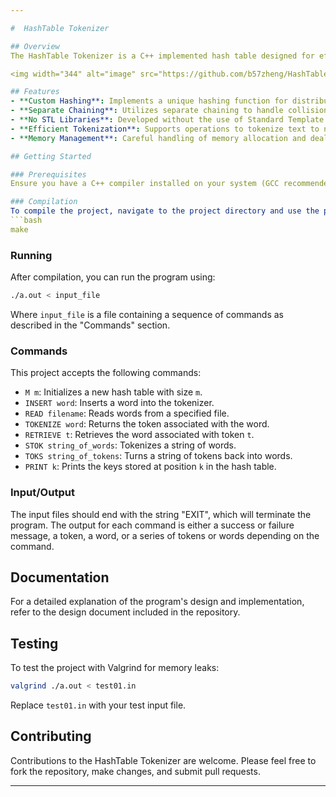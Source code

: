```yaml
---

#  HashTable Tokenizer

## Overview
The HashTable Tokenizer is a C++ implemented hash table designed for efficient tokenization. This project provides a solution to convert text into numeric tokens and vice versa, facilitating the intermediate processing of large language modele. The implementation uses a custom hash function with separate chaining to resolve collisions, optimized for quick retrieval and insertion of token-word pairs.

<img width="344" alt="image" src="https://github.com/b57zheng/HashTable_Tokenizer/assets/98293562/47c0bede-02c5-49cf-b188-837b346dcc2d">

## Features
- **Custom Hashing**: Implements a unique hashing function for distributing words efficiently across the hash table.
- **Separate Chaining**: Utilizes separate chaining to handle collisions, ensuring fast access even with hash conflicts.
- **No STL Libraries**: Developed without the use of Standard Template Library (STL) to meet project constraints.
- **Efficient Tokenization**: Supports operations to tokenize text to numeric tokens and retrieve text from tokens.
- **Memory Management**: Careful handling of memory allocation and deallocation to prevent leaks and ensure optimal performance.

## Getting Started

### Prerequisites
Ensure you have a C++ compiler installed on your system (GCC recommended). This project does not require any external libraries.

### Compilation
To compile the project, navigate to the project directory and use the provided Makefile:
```bash
make
```

### Running
After compilation, you can run the program using:
```bash
./a.out < input_file
```
Where `input_file` is a file containing a sequence of commands as described in the "Commands" section.

### Commands
This project accepts the following commands:
- `M m`: Initializes a new hash table with size `m`.
- `INSERT word`: Inserts a word into the tokenizer.
- `READ filename`: Reads words from a specified file.
- `TOKENIZE word`: Returns the token associated with the word.
- `RETRIEVE t`: Retrieves the word associated with token `t`.
- `STOK string_of_words`: Tokenizes a string of words.
- `TOKS string_of_tokens`: Turns a string of tokens back into words.
- `PRINT k`: Prints the keys stored at position `k` in the hash table.

### Input/Output
The input files should end with the string "EXIT", which will terminate the program. The output for each command is either a success or failure message, a token, a word, or a series of tokens or words depending on the command.

## Documentation
For a detailed explanation of the program's design and implementation, refer to the design document included in the repository.

## Testing
To test the project with Valgrind for memory leaks:
```bash
valgrind ./a.out < test01.in
```
Replace `test01.in` with your test input file.

## Contributing
Contributions to the HashTable Tokenizer are welcome. Please feel free to fork the repository, make changes, and submit pull requests.

---
```

